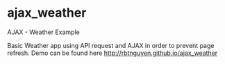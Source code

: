 ajax_weather
============

AJAX - Weather Example

Basic Weather app using API request and AJAX in order to prevent page refresh. Demo can be found here http://rbtnguyen.github.io/ajax_weather
